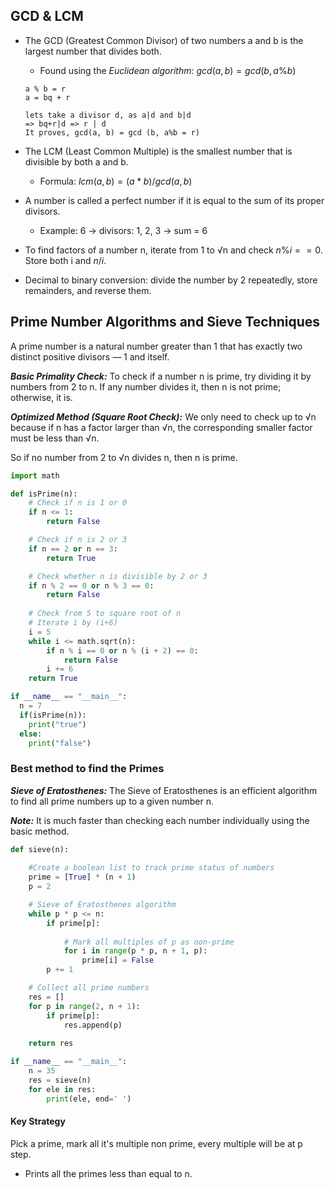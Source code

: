 ## GCD & LCM
- The GCD (Greatest Common Divisor) of two numbers a and b is the largest number that divides both.
    - Found using the *Euclidean algorithm*: $gcd(a,b)=gcd(b,a\%b)$
	```Proof
    a % b = r
    a = bq + r

	lets take a divisor d, as a|d and b|d
	=> bq+r|d => r | d
	It proves, gcd(a, b) = gcd (b, a%b = r)
	```
- The LCM (Least Common Multiple) is the smallest number that is divisible by both a and b.
    - Formula: $lcm(a,b)= (a * b)/ gcd(a,b)$

- A number is called a perfect number if it is equal to the sum of its proper divisors.
    - Example: 6 → divisors: 1, 2, 3 → sum = 6
- To find factors of a number n, iterate from 1 to √n and check $n \% i == 0$. Store both i and $n/i$.
- Decimal to binary conversion: divide the number by 2 repeatedly, store remainders, and reverse them.

## Prime Number Algorithms and Sieve Techniques
A prime number is a natural number greater than 1 that has exactly two distinct positive divisors — 1 and itself.

***Basic Primality Check:*** To check if a number n is prime, try dividing it by numbers from 2 to n. If any number divides it, then n is not prime; otherwise, it is.

***Optimized Method (Square Root Check):*** We only need to check up to √n because if n has a factor larger than √n, the corresponding smaller factor must be less than √n.

So if no number from 2 to √n divides n, then n is prime.
```Python
import math

def isPrime(n):
    # Check if n is 1 or 0
    if n <= 1:
        return False

    # Check if n is 2 or 3
    if n == 2 or n == 3:
        return True

    # Check whether n is divisible by 2 or 3
    if n % 2 == 0 or n % 3 == 0:
        return False
    
    # Check from 5 to square root of n
    # Iterate i by (i+6)
    i = 5
    while i <= math.sqrt(n):
        if n % i == 0 or n % (i + 2) == 0:
            return False
        i += 6
    return True

if __name__ == "__main__":
  n = 7
  if(isPrime(n)): 
    print("true")
  else:
    print("false")
```

### Best method to find the Primes
***Sieve of Eratosthenes:*** The Sieve of Eratosthenes is an efficient algorithm to find all prime numbers up to a given number n.

***Note:*** It is much faster than checking each number individually using the basic method.
```Python
def sieve(n):
   
    #Create a boolean list to track prime status of numbers
    prime = [True] * (n + 1)
    p = 2

    # Sieve of Eratosthenes algorithm
    while p * p <= n:
        if prime[p]:
            
            # Mark all multiples of p as non-prime
            for i in range(p * p, n + 1, p):
                prime[i] = False
        p += 1

    # Collect all prime numbers
    res = []
    for p in range(2, n + 1):
        if prime[p]:
            res.append(p)
    
    return res

if __name__ == "__main__":
    n = 35
    res = sieve(n)
    for ele in res:
        print(ele, end=' ')
```

#### Key Strategy
Pick a prime, mark all it's multiple non prime, every multiple will be at p step.
- Prints all the primes less than equal to n.